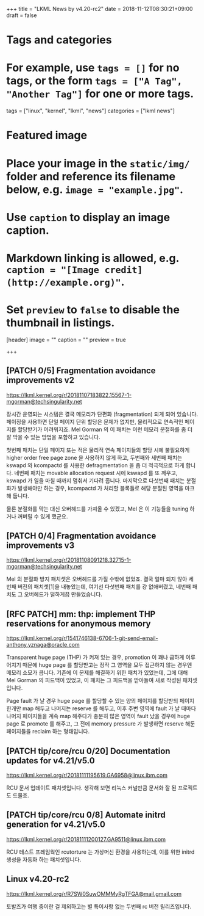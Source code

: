 +++
title = "LKML News by v4.20-rc2"
date = 2018-11-12T08:30:21+09:00
draft = false

# Tags and categories
# For example, use `tags = []` for no tags, or the form `tags = ["A Tag", "Another Tag"]` for one or more tags.
tags = ["linux", "kernel", "lkml", "news"]
categories = ["lkml news"]

# Featured image
# Place your image in the `static/img/` folder and reference its filename below, e.g. `image = "example.jpg"`.
# Use `caption` to display an image caption.
#   Markdown linking is allowed, e.g. `caption = "[Image credit](http://example.org)"`.
# Set `preview` to `false` to disable the thumbnail in listings.
[header]
image = ""
caption = ""
preview = true

+++

[PATCH 0/5] Fragmentation avoidance improvements v2
---------------------------------------------------

https://lkml.kernel.org/r/20181107183822.15567-1-mgorman@techsingularity.net

장시간 운영되는 시스템은 결국 메모리가 단편화 (fragmentation) 되게 되어
있습니다.  페이징을 사용하면 단일 페이지 단위 할당은 문제가 없지만, 물리적으로
연속적인 페이지를 할당받기가 어려워지죠.  Mel Gorman 의 이 패치는 이런 메모리
분절화를 좀 더 잘 막을 수 있는 방법을 포함하고 있습니다.

첫번째 패치는 단일 페이지 또는 적은 물리적 연속 페이지들의 할당 시에 불필요하게
higher order free page zone 을 사용하지 않게 하고, 두번째와 세번째 패치는
kswapd 와 kcompactd 를 사용한 defragmentation 을 좀 더 적극적으로 하게 합니다.
네번째 패치는 movable allocation request 시에 kswapd 를 또 깨우고, kswapd 가
일을 마칠 때까지 멈춰서 기다려 줍니다.
마지막으로 다섯번째 패치는 분절화가 발생해야만 하는 경우, kcompactd 가 처리할
블록들로 해당 분절된 영역을 마크해 둡니다.

물론 분절화를 막는 대신 오버헤드를 가져올 수 있겠고, Mel 은 이 기능들을 tuning
하거나 꺼버릴 수 있게 했군요.


[PATCH 0/4] Fragmentation avoidance improvements v3
---------------------------------------------------

https://lkml.kernel.org/r/20181108091218.32715-1-mgorman@techsingularity.net

Mel 의 분절화 방지 패치셋은 오버헤드를 가질 수밖에 없었죠.  결국 얼마 되지 않아
세번째 버전의 패치셋[1]을 내놓았는데, 여기선 다섯번째 패치를 걍 없애버렸고,
네번째 패치도 그 오버헤드가 덜하게끔 만들었습니다.


[RFC PATCH] mm: thp: implement THP reservations for anonymous memory
--------------------------------------------------------------------

https://lkml.kernel.org/r/1541746138-6706-1-git-send-email-anthony.yznaga@oracle.com

Transparent huge page (THP) 가 켜져 있는 경우, promotion 이 꽤나 급하게
이루어지기 때문에 huge page 를 할당받고는 정작 그 영역을 모두 접근하지 않는
경우엔 메모리 소모가 큽니다.  기존에 이 문제를 해결하기 위한 패치가 있었는데,
그에 대해 Mel Gorman 의 피드백이 있었고, 이 패치는 그 피드백을 받아들여 새로
작성된 패치셋입니다.

Page fault 가 날 경우 huge page 를 할당할 수 있는 양의 페이지를 할당받되 페이지
한개만 map 해두고 나머지는 reserve 를 해두고, 이후 주변 영역에 fault 가 날
때마다 나머지 페이지들을 계속 map 해주다가 충분히 많은 영역이 fault 났을 경우에
huge page 로 promote 를 해주고, 그 전에 memory pressure 가 발생하면 reserve
해둔 페이지들을 reclaim 하는 형태입니다.


[PATCH tip/core/rcu 0/20] Documentation updates for v4.21/v5.0
--------------------------------------------------------------

https://lkml.kernel.org/r/20181111195619.GA6958@linux.ibm.com

RCU 문서 업데이트 패치셋입니다.  생각해 보면 리눅스 커널만큼 문서화 잘 된
프로젝트도 드물죠.


[PATCH tip/core/rcu 0/8] Automate initrd generation for v4.21/v5.0
------------------------------------------------------------------

https://lkml.kernel.org/r/20181111200127.GA9511@linux.ibm.com

RCU 테스트 프레임웍인 rcutorture 는 가상머신 환경을 사용하는데, 이를 위한
initrd 생성을 자동화 하는 패치셋입니다.


Linux v4.20-rc2
---------------

https://lkml.kernel.org/r/R7SW0SuwOMMMyRgTFGA@mail.gmail.com

토발즈가 여행 중이란 걸 제외하고는 별 특이사항 없는 두번째 rc 버전
릴리즈입니다.

